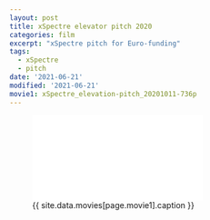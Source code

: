 ```yaml
---
layout: post
title: xSpectre elevator pitch 2020
categories: film
excerpt: "xSpectre pitch for Euro-funding"
tags:
  - xSpectre
  - pitch
date: '2021-06-21'
modified: '2021-06-21'
movie1: xSpectre_elevation-pitch_20201011-736p
---
```


<figure>
<iframe src="{{ site.commonurl }}/movies/{{ site.data.movies[page.movie1].file }}" width="{{ site.data.movies[page.movie1].width }}" height="{{ site.data.movies[page.movie1].height }}" frameborder="0">
</iframe>
<figcaption> {{ site.data.movies[page.movie1].caption }} </figcaption>
</figure>
